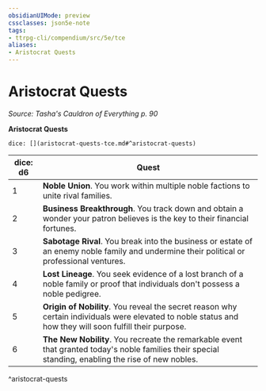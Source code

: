 ```yaml
---
obsidianUIMode: preview
cssclasses: json5e-note
tags:
- ttrpg-cli/compendium/src/5e/tce
aliases:
- Aristocrat Quests
---
```

# Aristocrat Quests
*Source: Tasha's Cauldron of Everything p. 90* 

**Aristocrat Quests**

`dice: [](aristocrat-quests-tce.md#^aristocrat-quests)`

| dice: d6 | Quest |
|----------|-------|
| 1 | **Noble Union**. You work within multiple noble factions to unite rival families. |
| 2 | **Business Breakthrough**. You track down and obtain a wonder your patron believes is the key to their financial fortunes. |
| 3 | **Sabotage Rival**. You break into the business or estate of an enemy noble family and undermine their political or professional ventures. |
| 4 | **Lost Lineage**. You seek evidence of a lost branch of a noble family or proof that individuals don't possess a noble pedigree. |
| 5 | **Origin of Nobility**. You reveal the secret reason why certain individuals were elevated to noble status and how they will soon fulfill their purpose. |
| 6 | **The New Nobility**. You recreate the remarkable event that granted today's noble families their special standing, enabling the rise of new nobles. |
^aristocrat-quests